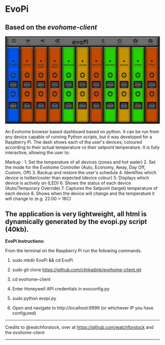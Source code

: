 

# EvoPi
## Based on the _evohome-client_

![GitHub Logo](/images/evopi.png)

An Evohome browser based dashboard based on python. It can be run from any device capable of running Python scripts, but it was developed for a Raspberry Pi. The dash shows each of the user's devices, coloured according to their actual temperature vs their setpoint temperature. It is fully interactive, allowing the user to:

Markup : 1. Set the temperature of all devices (zones and hot water)
2. Set the mode for the Evohome Controller (Auto, Economy, Away, Day Off, Custom, Off)
3. Backup and restore the user's schedule
4. Identifies which device is hotter/cooler than expected (device colour)
5. Displays which device is actively on (LED)
6. Shows the status of each device (Auto/Temporary Override)
7. Captures the Setpoint (target) temperature of each device
8. Shows when the device will change and the temperature it will change to (e.g. 22:00 > 16C) 

The application is very lightweight, all html is dynamically generated by the evopi.py script (40kb).
--------------------------------------------------------------------------------------------------------------------------------------

**EvoPi Instructions:**

From the terminal on the Raspberry Pi run the following commands.

1. sudo mkdir EvoPi && cd EvoPi

2. sudo git clone https://github.com/clinkadink/evohome-client.git

3. cd evohome-client

4. Enter Honeywell API credentials in evoconfig.py

5. sudo python evopi.py

6. Open and navigate to http://localhost:9999 (or whichever IP you have configured)

--------------------------------------------------------------------------------------------------------------------------------------

Credits to @watchforstock, over at https://github.com/watchforstock and the _evohome-client_

--------------------------------------------------------------------------------------------------------------------------------------



